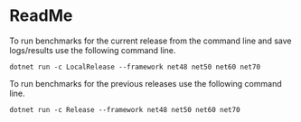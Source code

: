 # ReadMe

To run benchmarks for the current release from the command line and save logs/results use the following command line.

```
dotnet run -c LocalRelease --framework net48 net50 net60 net70
```
To run benchmarks for the previous releases use the following command line.

```
dotnet run -c Release --framework net48 net50 net60 net70
```